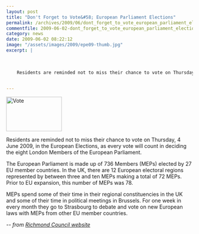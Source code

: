```yaml
---
layout: post
title: "Don't Forget to Vote&#58; European Parliament Elections"
permalink: /archives/2009/06/dont_forget_to_vote_european_parliament_elections.html
commentfile: 2009-06-02-dont_forget_to_vote_european_parliament_elections
category: news
date: 2009-06-02 08:22:12
image: "/assets/images/2009/epe09-thumb.jpg"
excerpt: |
    
    
    
    Residents are reminded not to miss their chance to vote on Thursday, 4 June 2009, in the European Elections, as every vote will count in deciding the eight London Members of the European Parliament.
    

---
```


<a href="/assets/images/2009/epe09.jpg"><img src="/assets/images/2009/epe09-thumb.jpg" width="150" height="93" alt="Vote" class="right" /></a>

Residents are reminded not to miss their chance to vote on Thursday, 4 June 2009, in the European Elections, as every vote will count in deciding the eight London Members of the European Parliament.

The European Parliament is made up of 736 Members (MEPs) elected by 27 EU member countries. In the UK, there are 12 European electoral regions represented by between three and ten MEPs making a total of 72 MEPs. Prior to EU expansion, this number of MEPs was 78.

MEPs spend some of their time in their regional constituencies in the UK and some of their time in political meetings in Brussels. For one week in every month they go to Strasbourg to debate and vote on new European laws with MEPs from other EU member countries.

<cite>-- from [Richmond Council website](http://www.richmond.gov.uk/home/council_government_and_democracy/elections/previous_elections/european_election.htm</cite>)
